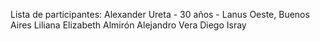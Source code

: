 Lista de participantes:
Alexander Ureta - 30 años - Lanus Oeste, Buenos Aires
Liliana Elizabeth Almirón
Alejandro Vera
Diego Isray